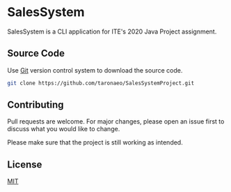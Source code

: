 # SalesSystem

SalesSystem is a CLI application for ITE's 2020 Java Project assignment.

## Source Code

Use [Git](https://git-scm.com/) version control system to download the source code.

```bash
git clone https://github.com/taronaeo/SalesSystemProject.git
```

## Contributing

Pull requests are welcome. For major changes, please open an issue first to discuss what you would like to change.

Please make sure that the project is still working as intended.

## License
[MIT](https://choosealicense.com/licenses/mit/)